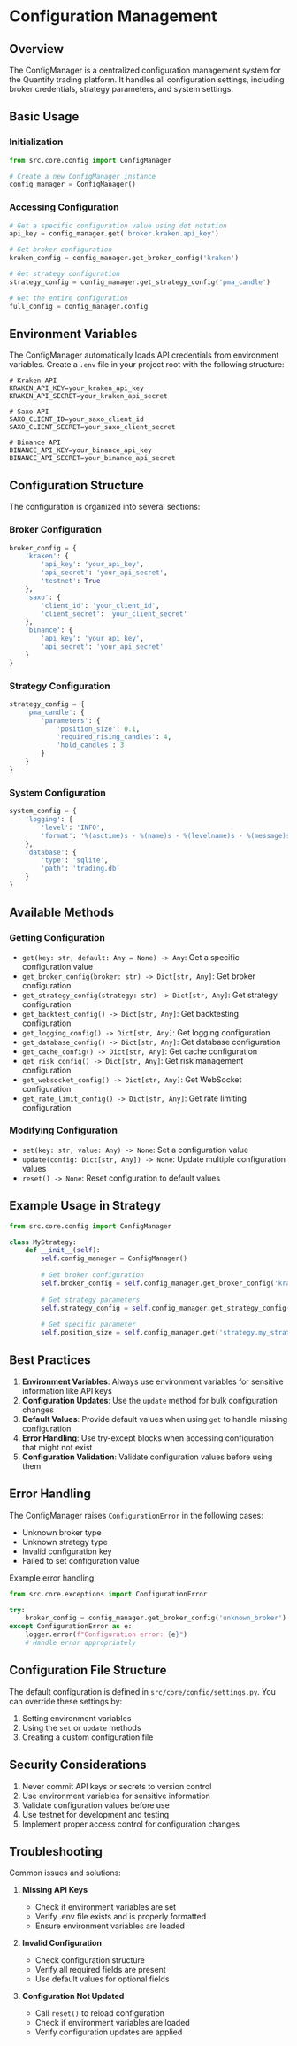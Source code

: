 # Configuration Management

## Overview
The ConfigManager is a centralized configuration management system for the Quantify trading platform. It handles all configuration settings, including broker credentials, strategy parameters, and system settings.

## Basic Usage

### Initialization
```python
from src.core.config import ConfigManager

# Create a new ConfigManager instance
config_manager = ConfigManager()
```

### Accessing Configuration
```python
# Get a specific configuration value using dot notation
api_key = config_manager.get('broker.kraken.api_key')

# Get broker configuration
kraken_config = config_manager.get_broker_config('kraken')

# Get strategy configuration
strategy_config = config_manager.get_strategy_config('pma_candle')

# Get the entire configuration
full_config = config_manager.config
```

## Environment Variables

The ConfigManager automatically loads API credentials from environment variables. Create a `.env` file in your project root with the following structure:

```env
# Kraken API
KRAKEN_API_KEY=your_kraken_api_key
KRAKEN_API_SECRET=your_kraken_api_secret

# Saxo API
SAXO_CLIENT_ID=your_saxo_client_id
SAXO_CLIENT_SECRET=your_saxo_client_secret

# Binance API
BINANCE_API_KEY=your_binance_api_key
BINANCE_API_SECRET=your_binance_api_secret
```

## Configuration Structure

The configuration is organized into several sections:

### Broker Configuration
```python
broker_config = {
    'kraken': {
        'api_key': 'your_api_key',
        'api_secret': 'your_api_secret',
        'testnet': True
    },
    'saxo': {
        'client_id': 'your_client_id',
        'client_secret': 'your_client_secret'
    },
    'binance': {
        'api_key': 'your_api_key',
        'api_secret': 'your_api_secret'
    }
}
```

### Strategy Configuration
```python
strategy_config = {
    'pma_candle': {
        'parameters': {
            'position_size': 0.1,
            'required_rising_candles': 4,
            'hold_candles': 3
        }
    }
}
```

### System Configuration
```python
system_config = {
    'logging': {
        'level': 'INFO',
        'format': '%(asctime)s - %(name)s - %(levelname)s - %(message)s'
    },
    'database': {
        'type': 'sqlite',
        'path': 'trading.db'
    }
}
```

## Available Methods

### Getting Configuration
- `get(key: str, default: Any = None) -> Any`: Get a specific configuration value
- `get_broker_config(broker: str) -> Dict[str, Any]`: Get broker configuration
- `get_strategy_config(strategy: str) -> Dict[str, Any]`: Get strategy configuration
- `get_backtest_config() -> Dict[str, Any]`: Get backtesting configuration
- `get_logging_config() -> Dict[str, Any]`: Get logging configuration
- `get_database_config() -> Dict[str, Any]`: Get database configuration
- `get_cache_config() -> Dict[str, Any]`: Get cache configuration
- `get_risk_config() -> Dict[str, Any]`: Get risk management configuration
- `get_websocket_config() -> Dict[str, Any]`: Get WebSocket configuration
- `get_rate_limit_config() -> Dict[str, Any]`: Get rate limiting configuration

### Modifying Configuration
- `set(key: str, value: Any) -> None`: Set a configuration value
- `update(config: Dict[str, Any]) -> None`: Update multiple configuration values
- `reset() -> None`: Reset configuration to default values

## Example Usage in Strategy

```python
from src.core.config import ConfigManager

class MyStrategy:
    def __init__(self):
        self.config_manager = ConfigManager()
        
        # Get broker configuration
        self.broker_config = self.config_manager.get_broker_config('kraken')
        
        # Get strategy parameters
        self.strategy_config = self.config_manager.get_strategy_config('my_strategy')
        
        # Get specific parameter
        self.position_size = self.config_manager.get('strategy.my_strategy.parameters.position_size')
```

## Best Practices

1. **Environment Variables**: Always use environment variables for sensitive information like API keys
2. **Configuration Updates**: Use the `update` method for bulk configuration changes
3. **Default Values**: Provide default values when using `get` to handle missing configuration
4. **Error Handling**: Use try-except blocks when accessing configuration that might not exist
5. **Configuration Validation**: Validate configuration values before using them

## Error Handling

The ConfigManager raises `ConfigurationError` in the following cases:
- Unknown broker type
- Unknown strategy type
- Invalid configuration key
- Failed to set configuration value

Example error handling:
```python
from src.core.exceptions import ConfigurationError

try:
    broker_config = config_manager.get_broker_config('unknown_broker')
except ConfigurationError as e:
    logger.error(f"Configuration error: {e}")
    # Handle error appropriately
```

## Configuration File Structure

The default configuration is defined in `src/core/config/settings.py`. You can override these settings by:

1. Setting environment variables
2. Using the `set` or `update` methods
3. Creating a custom configuration file

## Security Considerations

1. Never commit API keys or secrets to version control
2. Use environment variables for sensitive information
3. Validate configuration values before use
4. Use testnet for development and testing
5. Implement proper access control for configuration changes

## Troubleshooting

Common issues and solutions:

1. **Missing API Keys**
   - Check if environment variables are set
   - Verify .env file exists and is properly formatted
   - Ensure environment variables are loaded

2. **Invalid Configuration**
   - Check configuration structure
   - Verify all required fields are present
   - Use default values for optional fields

3. **Configuration Not Updated**
   - Call `reset()` to reload configuration
   - Check if environment variables are loaded
   - Verify configuration updates are applied 